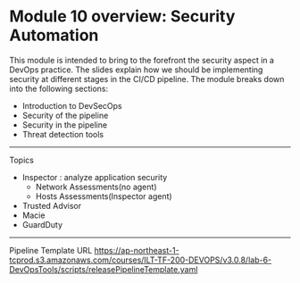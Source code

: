 # Module 10 overview: Security Automation

This module is intended to bring to the forefront the security aspect in a DevOps practice. 
The slides explain how we should be implementing security at different stages in the CI/CD pipeline. 
The module breaks down into the following sections:

- Introduction to DevSecOps
- Security of the pipeline
- Security in the pipeline
- Threat detection tools

---

Topics

- Inspector : analyze application security
  - Network Assessments(no agent)
  - Hosts Assessments(Inspector agent)
- Trusted Advisor
- Macie
- GuardDuty

---

Pipeline Template URL
https://ap-northeast-1-tcprod.s3.amazonaws.com/courses/ILT-TF-200-DEVOPS/v3.0.8/lab-6-DevOpsTools/scripts/releasePipelineTemplate.yaml



